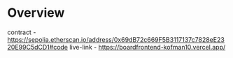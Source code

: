 # Overview
contract - https://sepolia.etherscan.io/address/0x69dB72c669F5B3117137c7828eE2320E99C5dCD1#code
live-link - https://boardfrontend-kofman10.vercel.app/
